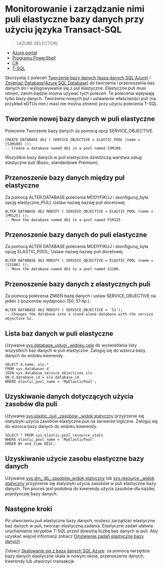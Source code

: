 <properties 
    pageTitle="Tworzenie lub przenoszenie bazy danych programu Azure SQL puli elastyczne przy użyciu T-SQL | Microsoft Azure" 
    description="Umożliwia tworzenie bazy danych programu Azure SQL w puli elastyczne T-SQL. Lub przenoszenie datbase i pule przy użyciu T-SQL." 
    services="sql-database" 
    documentationCenter="" 
    authors="srinia" 
    manager="jhubbard" 
    editor=""/>

<tags
    ms.service="sql-database"
    ms.devlang="NA"
    ms.topic="article"
    ms.tgt_pltfrm="NA"
    ms.workload="data-management" 
    ms.date="05/27/2016"
    ms.author="srinia"/>

# <a name="monitor-and-manage-an-elastic-database-pool-with-transact-sql"></a>Monitorowanie i zarządzanie nimi puli elastyczne bazy danych przy użyciu języka Transact-SQL  

> [AZURE.SELECTOR]
- [Azure portal](sql-database-elastic-pool-manage-portal.md)
- [Programu PowerShell](sql-database-elastic-pool-manage-powershell.md)
- [C#](sql-database-elastic-pool-manage-csharp.md)
- [T-SQL](sql-database-elastic-pool-manage-tsql.md)

Skorzystaj z poleceń [Tworzenie bazy danych (baza danych SQL Azure)](https://msdn.microsoft.com/library/dn268335.aspx) i [Zmieniać Database(Azure SQL Database)](https://msdn.microsoft.com/library/mt574871.aspx) do tworzenia i przenoszenia baz danych do i wylogowywanie się z pul elastyczne. Elastyczne puli musi istnieć, zanim będzie można używać tych poleceń. Te polecenia wpływają tylko bazy danych. Tworzenie nowych pul i ustawienie właściwości puli (na przykład eDTUs min i max) nie można zmienić przy użyciu polecenia T-SQL.

## <a name="create-a-new-database-in-an-elastic-pool"></a>Tworzenie nowej bazy danych w puli elastyczne
Polecenie Tworzenie bazy danych za pomocą opcji SERVICE_OBJECTIVE.   

    CREATE DATABASE db1 ( SERVICE_OBJECTIVE = ELASTIC_POOL (name = [S3M100] ));
    -- Create a database named db1 in a pool named S3M100.

Wszystkie bazy danych w puli elastyczne dziedziczą warstwa usług elastyczne puli (Basic, standardowe Premium). 


## <a name="move-a-database-between-elastic-pools"></a>Przenoszenie bazy danych między pul elastyczne
Za pomocą ALTER DATABASE polecenia MODYFIKUJ i skonfiguruj\_była opcję elastyczne\_PULI; Ustaw nazwę nazwę puli docelowej.

    ALTER DATABASE db1 MODIFY ( SERVICE_OBJECTIVE = ELASTIC_POOL (name = [PM125] ));
    -- Move the database named db1 to a pool named P1M125  

## <a name="move-a-database-into-an-elastic-pool"></a>Przenoszenie bazy danych do puli elastyczne 
Za pomocą ALTER DATABASE polecenia MODYFIKUJ i skonfiguruj\_była opcję ELASTIC_POOL; Ustaw nazwę nazwę puli docelowej.

    ALTER DATABASE db1 MODIFY ( SERVICE_OBJECTIVE = ELASTIC_POOL (name = [S3100] ));
    -- Move the database named db1 to a pool named S3100.

## <a name="move-a-database-out-of-an-elastic-pool"></a>Przenoszenie bazy danych z elastycznych puli
Za pomocą polecenia ZMIEŃ bazę danych i ustaw SERVICE_OBJECTIVE na jeden z poziomów wydajności (S0, S1 itp.).

    ALTER DATABASE db1 MODIFY ( SERVICE_OBJECTIVE = 'S1');
    -- Changes the database into a stand-alone database with the service objective S1.

## <a name="list-databases-in-an-elastic-pool"></a>Lista baz danych w puli elastyczne
Używanie [sys.database\_usługi \_widoku cele](https://msdn.microsoft.com/library/mt712619) do wyświetlania listy wszystkich baz danych w puli elastyczne. Zaloguj się do wzorca bazy danych do widoku kwerendy.

    SELECT d.name, slo.*  
    FROM sys.databases d 
    JOIN sys.database_service_objectives slo  
    ON d.database_id = slo.database_id
    WHERE elastic_pool_name = 'MyElasticPool'; 

## <a name="get-resource-usage-data-for-a-pool"></a>Uzyskiwanie danych dotyczących użycia zasobów dla puli

Używanie [sys.elastic\_puli \_zasobów \_widok statyczny](https://msdn.microsoft.com/library/mt280062.aspx) przyjrzenie się statystyki użycia zasobów elastyczne puli na serwerze logiczne. Zaloguj się do wzorca bazy danych do widoku kwerendy.

    SELECT * FROM sys.elastic_pool_resource_stats 
    WHERE elastic_pool_name = 'MyElasticPool'
    ORDER BY end_time DESC;

## <a name="get-resource-usage-for-an-elastic-database"></a>Uzyskiwanie użycie zasobu elastyczne bazy danych

Używanie [sys.dm\_ db\_ zasobów\_widok statyczny](https://msdn.microsoft.com/library/dn800981.aspx) lub [sys.resource \_widok statyczny](https://msdn.microsoft.com/library/dn269979.aspx) przyjrzenie się statystyki użycia zasobów w puli elastyczne bazy danych. Ten proces jest podobna do kwerendy użycia zasobów dla każdej pojedynczej bazy danych.

## <a name="next-steps"></a>Następne kroki

Po utworzeniu puli elastyczne bazy danych, możesz zarządzać elastyczne baz danych w puli, tworząc elastyczną zadania. Elastyczne zadań ułatwia uruchamianie skryptów T-SQL przed dowolną liczbę baz danych w puli. Aby uzyskać więcej informacji zobacz [Omówienie zadań elastyczne bazy danych](sql-database-elastic-jobs-overview.md). 

Zobacz [Skalowanie się z bazą danych SQL Azure](sql-database-elastic-scale-introduction.md): za pomocą narzędzia bazy danych elastyczne skala w nowym oknie, przenoszenie danych, kwerendy lub utworzyć transakcje.
